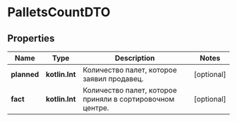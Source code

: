 
# PalletsCountDTO

## Properties
| Name | Type | Description | Notes |
| ------------ | ------------- | ------------- | ------------- |
| **planned** | **kotlin.Int** | Количество палет, которое заявил продавец. |  [optional] |
| **fact** | **kotlin.Int** | Количество палет, которое приняли в сортировочном центре. |  [optional] |



